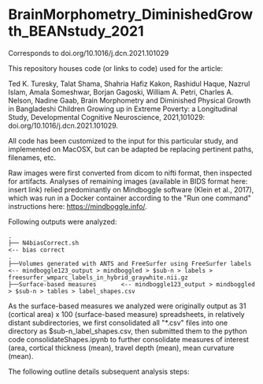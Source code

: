 # BrainMorphometry_DiminishedGrowth_BEANstudy_2021
Corresponds to doi.org/10.1016/j.dcn.2021.101029


This repository houses code (or links to code) used for the article:

Ted K. Turesky, Talat Shama, Shahria Hafiz Kakon, Rashidul Haque, Nazrul Islam, Amala Someshwar, Borjan Gagoski, William A. Petri, Charles A. Nelson, Nadine Gaab,
Brain Morphometry and Diminished Physical Growth in Bangladeshi Children Growing up in Extreme Poverty: a Longitudinal Study,
Developmental Cognitive Neuroscience, 2021,101029: doi.org/10.1016/j.dcn.2021.101029.

All code has been customized to the input for this particular study, and implemented on MacOSX, but can be adapted be replacing pertinent paths, filenames, etc.

Raw images were first converted from dicom to nifti format, then inspected for artifacts. Analyses of remaining images (available in BIDS format here: insert link) relied predominantly on Mindboggle software (Klein et al., 2017), which was run in a Docker container according to the "Run one command" instructions here: https://mindboggle.info/. 

Following outputs were analyzed:

    .
    ├── N4biasCorrect.sh                                                    <-- bias correct 
    .
    ├──Volumes generated with ANTS and FreeSurfer using FreeSurfer labels       <-- mindboggle123_output > mindboggled > $sub-n > labels > freesurfer_wmparc_labels_in_hybrid_graywhite.nii.gz
    ├──Surface-based measures       <-- mindboggle123_output > mindboggled > $sub-n > tables > label_shapes.csv

As the surface-based measures we analyzed were originally output as 31 (cortical area) x 100 (surface-based measure) spreadsheets, in relatively distant subdirectories, we first consolidated all "*.csv" files into one directory as $sub-n_label_shapes.csv, then submitted them to the python code consolidateShapes.ipynb to further consolidate measures of interest (area, cortical thickness (mean), travel depth (mean), mean curvature (mean).

The following outline details subsequent analysis steps:


